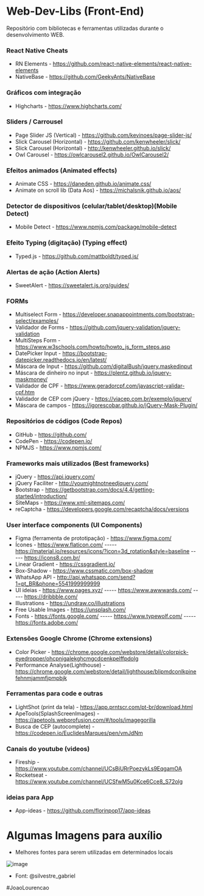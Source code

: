 # Web-Dev-Libs (Front-End)
Repositório com bibliotecas e ferramentas utilizadas durante o desenvolvimento WEB.

### React Native Cheats
- RN Elements - https://github.com/react-native-elements/react-native-elements
- NativeBase - https://github.com/GeekyAnts/NativeBase

### Gráficos com integração
- Highcharts - https://www.highcharts.com/

### Sliders / Carrousel
- Page Slider JS (Vertical) - https://github.com/kevinoes/page-slider-js/
- Slick Carousel (Horizontal) - https://github.com/kenwheeler/slick/
- Slick Carousel (Horizontal) - http://kenwheeler.github.io/slick/
- Owl Carousel - https://owlcarousel2.github.io/OwlCarousel2/
  
### Efeitos animados (Animated effects)
- Animate CSS - https://daneden.github.io/animate.css/
- Animate on scroll lib (Data Aos) - https://michalsnik.github.io/aos/  

### Detector de dispositivos (celular/tablet/desktop)(Mobile Detect)
- Mobile Detect - https://www.npmjs.com/package/mobile-detect

### Efeito Typing (digitação) (Typing effect)
- Typed.js - https://github.com/mattboldt/typed.js/

### Alertas de ação (Action Alerts)
- SweetAlert - https://sweetalert.js.org/guides/

### FORMs
- Multiselect Form - https://developer.snapappointments.com/bootstrap-select/examples/
- Validador de Forms - https://github.com/jquery-validation/jquery-validation
- MultiSteps Form - https://www.w3schools.com/howto/howto_js_form_steps.asp
- DatePicker Input - https://bootstrap-datepicker.readthedocs.io/en/latest/
- Máscara de Input - https://github.com/digitalBush/jquery.maskedinput
- Máscara de dinheiro no input - https://plentz.github.io/jquery-maskmoney/
- Validador de CPF - https://www.geradorcpf.com/javascript-validar-cpf.htm
- Validador de CEP com jQuery - https://viacep.com.br/exemplo/jquery/
- Máscara de campos - https://igorescobar.github.io/jQuery-Mask-Plugin/

### Repositórios de códigos (Code Repos)
- GitHub - https://github.com/
- CodePen - https://codepen.io/
- NPMJS - https://www.npmjs.com/

### Frameworks mais utilizados (Best frameworks)
- jQuery - https://api.jquery.com/
- jQuery Faciliter - http://youmightnotneedjquery.com/
- Bootstrap - https://getbootstrap.com/docs/4.4/getting-started/introduction/  
- SiteMaps - https://www.xml-sitemaps.com/
- reCaptcha - https://developers.google.com/recaptcha/docs/versions

### User interface components (UI Components)
- Figma (ferramenta de prototipação) - https://www.figma.com/
- Ícones - https://www.flaticon.com/ ----- https://material.io/resources/icons/?icon=3d_rotation&style=baseline ----- https://icons8.com.br/
- Linear Gradient - https://cssgradient.io/
- Box-Shadow - https://www.cssmatic.com/box-shadow
- WhatsApp API - http://api.whatsapp.com/send?1=pt_BR&phone=5541999999999
- UI ideias - https://www.pages.xyz/ ----- https://www.awwwards.com/ ----- https://dribbble.com/
- Illustrations - https://undraw.co/illustrations
- Free Usable Images - https://unsplash.com/
- Fonts - https://fonts.google.com/ ----- https://www.typewolf.com/ ----- https://fonts.adobe.com/

### Extensões Google Chrome (Chrome extensions)
- Color Picker - https://chrome.google.com/webstore/detail/colorpick-eyedropper/ohcpnigalekghcmgcdcenkpelffpdolg
- Performance Analyse(Lighthouse) - https://chrome.google.com/webstore/detail/lighthouse/blipmdconlkpinefehnmjammfjpmpbjk

### Ferramentas para code e outras
- LightShot (print da tela) - https://app.prntscr.com/pt-br/download.html
- ApeTools(SplashScreenImages) - https://apetools.webprofusion.com/#/tools/imagegorilla
- Busca de CEP (autocomplete) - https://codepen.io/EuclidesMarques/pen/vmJdNm

### Canais do youtube (videos)
- Fireship - https://www.youtube.com/channel/UCsBjURrPoezykLs9EqgamOA  
- Rocketseat - https://www.youtube.com/channel/UCSfwM5u0Kce6Cce8_S72olg

### ideias para App
- App-ideas - https://github.com/florinpop17/app-ideas

# Algumas Imagens para auxílio
- Melhores fontes para serem utilizadas em determinados locais

![image](https://user-images.githubusercontent.com/43622814/81882634-9c068880-9569-11ea-9990-83fb97387965.png)
- Font: @silvestre_gabriel


#JoaoLourencao
